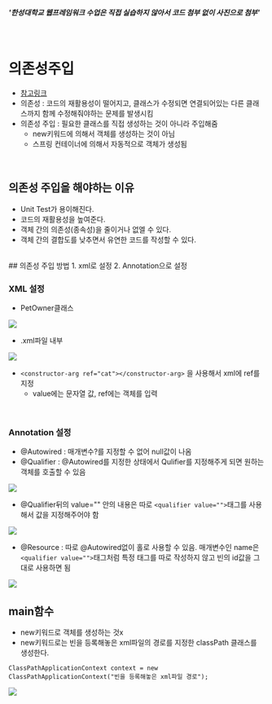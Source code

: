 ##### '한성대학교 웹프레임워크 수업은 직접 실습하지 않아서 코드 첨부 없이 사진으로 첨부'
<br>

# 의존성주입
* [참고링크](https://velog.io/@wlsdud2194/what-is-di)
* 의존성 : 코드의 재활용성이 떨어지고, 클래스가 수정되면 연결되어있는 다른 클래스까지 함께 수정해줘야하는 문제를 발생시킴
* 의존성 주입 : 필요한 클래스를 직접 생성하는 것이 아니라 주입해줌
  * new키워드에 의해서 객체를 생성하는 것이 아님
  * 스프링 컨테이너에 의해서 자동적으로 객체가 생성됨
<br>

## 의존성 주입을 해야하는 이유
* Unit Test가 용이해진다.
* 코드의 재활용성을 높여준다.
* 객체 간의 의존성(종속성)을 줄이거나 없엘 수 있다.
* 객체 간의 결합도를 낮추면서 유연한 코드를 작성할 수 있다.

<br>
## 의존성 주입 방법
1. xml로 설정
2. Annotation으로 설정
<br>

### XML 설정

* PetOwner클래스

<img src="https://user-images.githubusercontent.com/48792230/112743259-99b9eb00-8fd0-11eb-9c95-d3747998960b.png">


* .xml파일 내부

<img src="https://user-images.githubusercontent.com/48792230/112743260-99b9eb00-8fd0-11eb-84f0-77a249d07e17.png">
  
  * ```<constructor-arg ref="cat"></constructor-arg>``` 을 사용해서 xml에 ref를 지정
    * value에는 문자열 값, ref에는 객체를 입력 

<br>

### Annotation 설정

* @Autowired : 매개변수?를 지정할 수 없어 null값이 나옴
* @Qualifier : @Autowired를 지정한 상태에서 Qulifier를 지정해주게 되면 원하는 객체를 호출할 수 있음 

<img src="https://user-images.githubusercontent.com/48792230/112743261-9a528180-8fd0-11eb-84d0-0ec5282c8a4c.png">


* @Qualifier뒤의 value="" 안의 내용은 따로 ```<qualifier value="">```태그를 사용해서 값을 지정해주어야 함

<img src="https://user-images.githubusercontent.com/48792230/112743255-97f02780-8fd0-11eb-9da4-45a49618248a.png">


* @Resource : 따로 @Autowired없이 홀로 사용할 수 있음. 매개변수인 name은 ```<qualifier value="">```태그처럼 특정 태그를 따로 작성하지 않고 빈의 id값을 그대로 사용하면 됨

<img src="https://user-images.githubusercontent.com/48792230/112743258-99215480-8fd0-11eb-8077-445b3d9a2e27.png">

## main함수
* new키워드로 객체를 생성하는 것x
* new키워드로는 빈을 등록해놓은 xml파일의 경로를 지정한 classPath 클래스를 생성한다.

```ClassPathApplicationContext context = new ClassPathApplicationContext("빈을 등록해놓은 xml파일 경로");```

<img src="https://user-images.githubusercontent.com/48792230/112743524-0df58e00-8fd3-11eb-8745-a59766b5094a.PNG">
